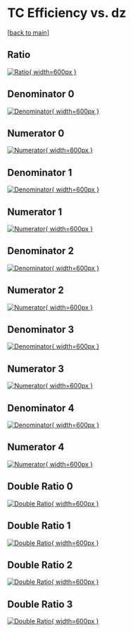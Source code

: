 # TC Efficiency vs. dz

[[back to main](./)]



## Ratio

[![Ratio](../mtv/var/TC_loweta_0_-1_eff_dz.png){ width=600px }](../mtv/var/TC_loweta_0_-1_eff_dz.pdf)

## Denominator 0

[![Denominator](../mtv/den/TC_loweta_0_-1_eff_dz_den0.png){ width=600px }](../mtv/den/TC_loweta_0_-1_eff_dz_den0.pdf)

## Numerator 0

[![Numerator](../mtv/num/TC_loweta_0_-1_eff_dz_num0.png){ width=600px }](../mtv/num/TC_loweta_0_-1_eff_dz_num0.pdf)

## Denominator 1

[![Denominator](../mtv/den/TC_loweta_0_-1_eff_dz_den1.png){ width=600px }](../mtv/den/TC_loweta_0_-1_eff_dz_den1.pdf)

## Numerator 1

[![Numerator](../mtv/num/TC_loweta_0_-1_eff_dz_num1.png){ width=600px }](../mtv/num/TC_loweta_0_-1_eff_dz_num1.pdf)

## Denominator 2

[![Denominator](../mtv/den/TC_loweta_0_-1_eff_dz_den2.png){ width=600px }](../mtv/den/TC_loweta_0_-1_eff_dz_den2.pdf)

## Numerator 2

[![Numerator](../mtv/num/TC_loweta_0_-1_eff_dz_num2.png){ width=600px }](../mtv/num/TC_loweta_0_-1_eff_dz_num2.pdf)

## Denominator 3

[![Denominator](../mtv/den/TC_loweta_0_-1_eff_dz_den3.png){ width=600px }](../mtv/den/TC_loweta_0_-1_eff_dz_den3.pdf)

## Numerator 3

[![Numerator](../mtv/num/TC_loweta_0_-1_eff_dz_num3.png){ width=600px }](../mtv/num/TC_loweta_0_-1_eff_dz_num3.pdf)

## Denominator 4

[![Denominator](../mtv/den/TC_loweta_0_-1_eff_dz_den4.png){ width=600px }](../mtv/den/TC_loweta_0_-1_eff_dz_den4.pdf)

## Numerator 4

[![Numerator](../mtv/num/TC_loweta_0_-1_eff_dz_num4.png){ width=600px }](../mtv/num/TC_loweta_0_-1_eff_dz_num4.pdf)

## Double Ratio 0

[![Double Ratio](../mtv/ratio/TC_loweta_0_-1_eff_dz_ratio0.png){ width=600px }](../mtv/ratio/TC_loweta_0_-1_eff_dz_ratio0.pdf)

## Double Ratio 1

[![Double Ratio](../mtv/ratio/TC_loweta_0_-1_eff_dz_ratio1.png){ width=600px }](../mtv/ratio/TC_loweta_0_-1_eff_dz_ratio1.pdf)

## Double Ratio 2

[![Double Ratio](../mtv/ratio/TC_loweta_0_-1_eff_dz_ratio2.png){ width=600px }](../mtv/ratio/TC_loweta_0_-1_eff_dz_ratio2.pdf)

## Double Ratio 3

[![Double Ratio](../mtv/ratio/TC_loweta_0_-1_eff_dz_ratio3.png){ width=600px }](../mtv/ratio/TC_loweta_0_-1_eff_dz_ratio3.pdf)

